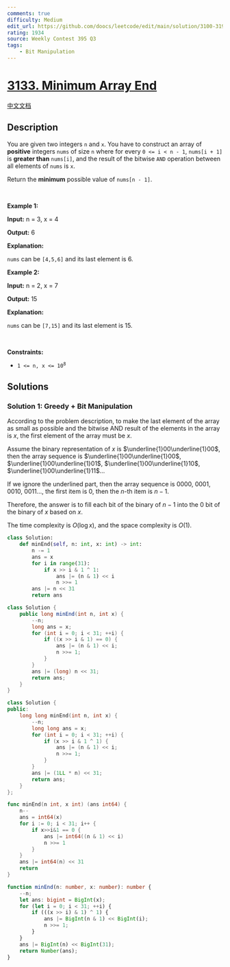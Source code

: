 ```yaml
---
comments: true
difficulty: Medium
edit_url: https://github.com/doocs/leetcode/edit/main/solution/3100-3199/3133.Minimum%20Array%20End/README_EN.md
rating: 1934
source: Weekly Contest 395 Q3
tags:
    - Bit Manipulation
---
```


<!-- problem:start -->

# [3133. Minimum Array End](https://leetcode.com/problems/minimum-array-end)

[中文文档](/solution/3100-3199/3133.Minimum%20Array%20End/README.md)

## Description

<p>You are given two integers <code>n</code> and <code>x</code>. You have to construct an array of <strong>positive</strong> integers <code>nums</code> of size <code>n</code> where for every <code>0 &lt;= i &lt; n - 1</code>, <code>nums[i + 1]</code> is <strong>greater than</strong> <code>nums[i]</code>, and the result of the bitwise <code>AND</code> operation between all elements of <code>nums</code> is <code>x</code>.</p>

<p>Return the <strong>minimum</strong> possible value of <code>nums[n - 1]</code>.</p>

<p>&nbsp;</p>
<p><strong class="example">Example 1:</strong></p>

<div class="example-block">
<p><strong>Input:</strong> <span class="example-io">n = 3, x = 4</span></p>

<p><strong>Output:</strong> <span class="example-io">6</span></p>

<p><strong>Explanation:</strong></p>

<p><code>nums</code> can be <code>[4,5,6]</code> and its last element is 6.</p>
</div>

<p><strong class="example">Example 2:</strong></p>

<div class="example-block">
<p><strong>Input:</strong> <span class="example-io">n = 2, x = 7</span></p>

<p><strong>Output:</strong> <span class="example-io">15</span></p>

<p><strong>Explanation:</strong></p>

<p><code>nums</code> can be <code>[7,15]</code> and its last element is 15.</p>
</div>

<p>&nbsp;</p>
<p><strong>Constraints:</strong></p>

<ul>
	<li><code>1 &lt;= n, x &lt;= 10<sup>8</sup></code></li>
</ul>

## Solutions

<!-- solution:start -->

### Solution 1: Greedy + Bit Manipulation

According to the problem description, to make the last element of the array as small as possible and the bitwise AND result of the elements in the array is $x$, the first element of the array must be $x$.

Assume the binary representation of $x$ is $\underline{1}00\underline{1}00$, then the array sequence is $\underline{1}00\underline{1}00$, $\underline{1}00\underline{1}01$, $\underline{1}00\underline{1}10$, $\underline{1}00\underline{1}11$...

If we ignore the underlined part, then the array sequence is $0000$, $0001$, $0010$, $0011$..., the first item is $0$, then the $n$-th item is $n-1$.

Therefore, the answer is to fill each bit of the binary of $n-1$ into the $0$ bit of the binary of $x$ based on $x$.

The time complexity is $O(\log x)$, and the space complexity is $O(1)$.

<!-- tabs:start -->

```python
class Solution:
    def minEnd(self, n: int, x: int) -> int:
        n -= 1
        ans = x
        for i in range(31):
            if x >> i & 1 ^ 1:
                ans |= (n & 1) << i
                n >>= 1
        ans |= n << 31
        return ans
```

```java
class Solution {
    public long minEnd(int n, int x) {
        --n;
        long ans = x;
        for (int i = 0; i < 31; ++i) {
            if ((x >> i & 1) == 0) {
                ans |= (n & 1) << i;
                n >>= 1;
            }
        }
        ans |= (long) n << 31;
        return ans;
    }
}
```

```cpp
class Solution {
public:
    long long minEnd(int n, int x) {
        --n;
        long long ans = x;
        for (int i = 0; i < 31; ++i) {
            if (x >> i & 1 ^ 1) {
                ans |= (n & 1) << i;
                n >>= 1;
            }
        }
        ans |= (1LL * n) << 31;
        return ans;
    }
};
```

```go
func minEnd(n int, x int) (ans int64) {
	n--
	ans = int64(x)
	for i := 0; i < 31; i++ {
		if x>>i&1 == 0 {
			ans |= int64((n & 1) << i)
			n >>= 1
		}
	}
	ans |= int64(n) << 31
	return
}
```

```ts
function minEnd(n: number, x: number): number {
    --n;
    let ans: bigint = BigInt(x);
    for (let i = 0; i < 31; ++i) {
        if (((x >> i) & 1) ^ 1) {
            ans |= BigInt(n & 1) << BigInt(i);
            n >>= 1;
        }
    }
    ans |= BigInt(n) << BigInt(31);
    return Number(ans);
}
```

<!-- tabs:end -->

<!-- solution:end -->

<!-- problem:end -->
